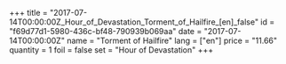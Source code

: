 +++
title = "2017-07-14T00:00:00Z_Hour_of_Devastation_Torment_of_Hailfire_[en]_false"
id = "f69d77d1-5980-436c-bf48-790939b069aa"
date = "2017-07-14T00:00:00Z"
name = "Torment of Hailfire"
lang = ["en"]
price = "11.66"
quantity = 1
foil = false
set = "Hour of Devastation"
+++
